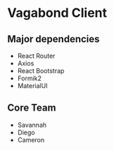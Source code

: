 # Vagabond Client

## Major dependencies

* React Router
* Axios
* React Bootstrap
* Formik2
* MaterialUI

## Core Team

* Savannah
* Diego
* Cameron
